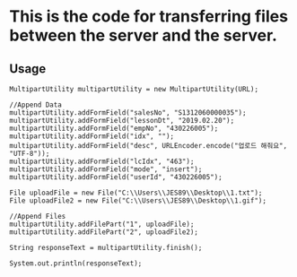 

# This is the code for transferring files between the server and the server.


## Usage


	MultipartUtility multipartUtility = new MultipartUtility(URL);

	//Append Data
	multipartUtility.addFormField("salesNo", "S1312060000035");
	multipartUtility.addFormField("lessonDt", "2019.02.20");
	multipartUtility.addFormField("empNo", "430226005");
	multipartUtility.addFormField("idx", "");
	multipartUtility.addFormField("desc", URLEncoder.encode("업로드 해줘요", "UTF-8"));
	multipartUtility.addFormField("lcIdx", "463");
	multipartUtility.addFormField("mode", "insert");
	multipartUtility.addFormField("userId", "430226005");

	File uploadFile = new File("C:\\Users\\JES89\\Desktop\\1.txt");
	File uploadFile2 = new File("C:\\Users\\JES89\\Desktop\\1.gif");

	//Append Files
	multipartUtility.addFilePart("1", uploadFile);
	multipartUtility.addFilePart("2", uploadFile2);

	String responseText = multipartUtility.finish();

	System.out.println(responseText);

